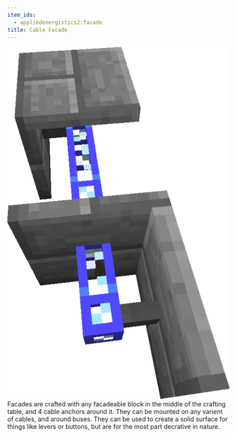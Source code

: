 ```yaml
---
item_ids:
  - appliedenergistics2:facade
title: Cable Facade
---
```


![A picture of some stone brick facades.](../../public/assets/large/facade.png)Facades
are crafted with any facadeable block in the middle of the crafting table, and
4 cable anchors around it. They can be mounted on any varient of cables, and
around buses. They can be used to create a solid surface for things like
levers or buttons, but are for the most part decrative in nature.
